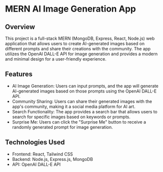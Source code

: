 # MERN AI Image Generation App
## Overview

This project is a full-stack MERN (MongoDB, Express, React, Node.js) web application that allows users to create AI-generated images based on different prompts and share their creations with the community. The app utilizes the OpenAI DALL-E API for image generation and provides a modern and minimal design for a user-friendly experience.

## Features

- AI Image Generation: Users can input prompts, and the app will generate AI-generated images based on those prompts using the OpenAI DALL-E API.
- Community Sharing: Users can share their generated images with the app's community, making it a social media platform for AI art.
- Search Functionality: The app provides a search bar that allows users to search for specific images based on keywords or prompts.
- Surprise Me: Users can click the "Surprise Me" button to receive a randomly generated prompt for image generation.

## Technologies Used

- Frontend: React, Tailwind CSS
- Backend: Node.js, Express.js, MongoDB
- API: OpenAI DALL-E API
